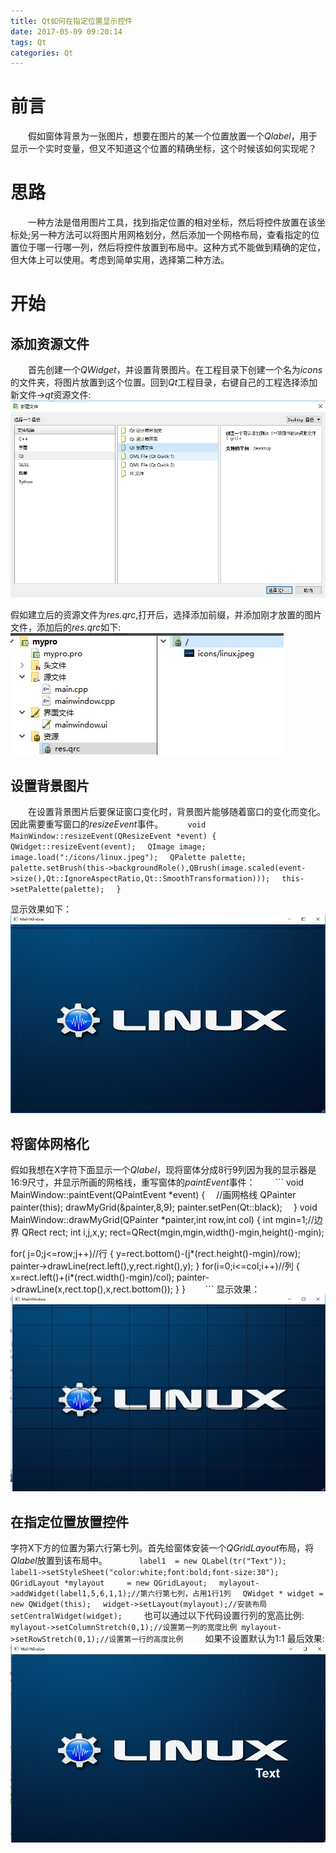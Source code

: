```yaml
---
title: Qt如何在指定位置显示控件
date: 2017-05-09 09:20:14
tags: Qt
categories: Qt
---
```

# 前言
　　假如窗体背景为一张图片，想要在图片的某一个位置放置一个*Qlabel*，用于显示一个实时变量，但又不知道这个位置的精确坐标，这个时候该如何实现呢？
# 思路
　　一种方法是借用图片工具，找到指定位置的相对坐标，然后将控件放置在该坐标处;另一种方法可以将图片用网格划分，然后添加一个网格布局，查看指定的位置位于哪一行哪一列，然后将控件放置到布局中。这种方式不能做到精确的定位，但大体上可以使用。考虑到简单实用，选择第二种方法。
# 开始
## 添加资源文件
　　首先创建一个*QWidget*，并设置背景图片。在工程目录下创建一个名为*icons*的文件夹，将图片放置到这个位置。回到*Qt*工程目录，右键自己的工程选择添加新文件->*qt*资源文件: ![Alt text](qt-widget-designated-location/qrc.jpg)

假如建立后的资源文件为*res.qrc*,打开后，选择添加前缀，并添加刚才放置的图片文件，添加后的*res.qrc*如下:![Alt text](qt-widget-designated-location/res-qrc.jpg)
## 设置背景图片
　　在设置背景图片后要保证窗口变化时，背景图片能够随着窗口的变化而变化。因此需要重写窗口的*resizeEvent*事件。
　　```
void MainWindow::resizeEvent(QResizeEvent *event)
{
　QWidget::resizeEvent(event);
　QImage image;
　image.load(":/icons/linux.jpeg");
　QPalette palette;
　palette.setBrush(this->backgroundRole(),QBrush(image.scaled(event->size(),Qt::IgnoreAspectRatio,Qt::SmoothTransformation)));
　this->setPalette(palette);
　}
　　```
<!--more-->
显示效果如下：![Alt text](qt-widget-designated-location/linux.jpg)
## 将窗体网格化
假如我想在X字符下面显示一个*Qlabel*，现将窗体分成8行9列因为我的显示器是16:9尺寸，并显示所画的网格线，重写窗体的*paintEvent*事件：
　　```
 void MainWindow::paintEvent(QPaintEvent *event)
 {
　//画网格线
  QPainter painter(this);
  drawMyGrid(&painter,8,9);
  painter.setPen(Qt::black);
　}
 void MainWindow::drawMyGrid(QPainter *painter,int row,int col)
 {
  int mgin=1;//边界
  QRect rect;
  int i,j,x,y;
  rect=QRect(mgin,mgin,width()-mgin,height()-mgin);

  for( j=0;j<=row;j++)//行
  {
   y=rect.bottom()-(j*(rect.height()-mgin)/row);
   painter->drawLine(rect.left(),y,rect.right(),y);
  }
  for(i=0;i<=col;i++)//列
  {
   x=rect.left()+(i*(rect.width()-mgin)/col);
   painter->drawLine(x,rect.top(),x,rect.bottom());
  }
}
　　```
显示效果：![Alt text](qt-widget-designated-location/grid.jpg)
## 在指定位置放置控件
字符X下方的位置为第六行第七列。首先给窗体安装一个*QGridLayout*布局，将*Qlabel*放置到该布局中。
　　```
　label1  = new QLabel(tr("Text"));
　label1->setStyleSheet("color:white;font:bold;font-size:30");
　QGridLayout *mylayout     = new QGridLayout;
　mylayout->addWidget(label1,5,6,1,1);//第六行第七列，占用1行1列
　QWidget * widget = new QWidget(this);
　widget->setLayout(mylayout);//安装布局
　setCentralWidget(widget);
　　```
也可以通过以下代码设置行列的宽高比例:
　　```
 mylayout->setColumnStretch(0,1);//设置第一列的宽度比例
 mylayout->setRowStretch(0,1);//设置第一行的高度比例
　　```
如果不设置默认为1:1
最后效果:![Alt text](qt-widget-designated-location/final.jpg)
